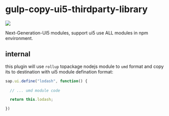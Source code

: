 # gulp-copy-ui5-thirdparty-library

![](https://openui5.org/images/OpenUI5_new_big_side.png)

Next-Generation-UI5 modules, support ui5 use ALL modules in npm environment.

## internal

this plugin will use `rollup` topackage nodejs module to `umd` format and copy its to destination with ui5 module defination format:

```js
sap.ui.define("lodash", function() {
  
  // ... umd module code

  return this.lodash;

})
```